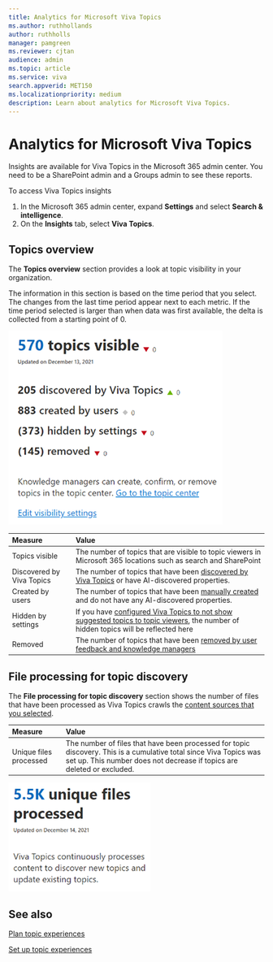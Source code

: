 ```yaml
---
title: Analytics for Microsoft Viva Topics
ms.author: ruthhollands
author: ruthholls
manager: pamgreen
ms.reviewer: cjtan
audience: admin
ms.topic: article
ms.service: viva
search.appverid: MET150
ms.localizationpriority: medium
description: Learn about analytics for Microsoft Viva Topics.
---
```


# Analytics for Microsoft Viva Topics

Insights are available for Viva Topics in the Microsoft 365 admin center. You need to be a SharePoint admin and a Groups admin to see these reports.

To access Viva Topics insights
1. In the Microsoft 365 admin center, expand **Settings** and select **Search & intelligence**.
1. On the **Insights** tab, select **Viva Topics**.

## Topics overview

The **Topics overview** section provides a look at topic visibility in your organization.

The information in this section is based on the time period that you select. The changes from the last time period appear next to each metric. If the time period selected is larger than when data was first available, the delta is collected from a starting point of 0.

![Screenshot of analytics for topics visible.](../media/topics-analytics-topics-visible.png) 

|Measure|Value|
|:------|:----|
|Topics visible|The number of topics that are visible to topic viewers in Microsoft 365 locations such as search and SharePoint |
|Discovered by Viva Topics|The number of topics that have been [discovered by Viva Topics](/viva/topics/topic-experiences-discovery-curation) or have AI-discovered properties.|
|Created by users|The number of topics that have been [manually created](/viva/topics/create-a-topic) and do not have any AI-discovered properties.|
|Hidden by settings|If you have [configured Viva Topics to not show suggested topics to topic viewers](/viva/topics/topic-experiences-discovery#prevent-topic-viewers-from-seeing-suggested-topics), the number of hidden topics will be reflected here|
|Removed|The number of topics that have been [removed by user feedback and knowledge managers](/viva/topics/manage-topics)|

## File processing for topic discovery

The **File processing for topic discovery** section shows the number of files that have been processed as Viva Topics crawls the [content sources that you selected](/viva/topics/topic-experiences-discovery).

|Measure|Value|
|:------|:----|
|Unique files processed|The number of files that have been processed for topic discovery. This is a cumulative total since Viva Topics was set up. This number does not decrease if topics are deleted or excluded.|

![Screenshot of analytics for unique files processed.](../media/topics-analytics-unique-files.png) 

## See also

[Plan topic experiences](plan-topic-experiences.md)

[Set up topic experiences](set-up-topic-experiences.md)
